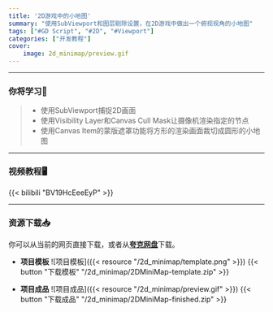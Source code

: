```yaml
---
title: '2D游戏中的小地图'
summary: "使用SubViewport和图层剔除设置，在2D游戏中做出一个俯视视角的小地图"
tags: ["#GD Script", "#2D", "#Viewport"]
categories: ["开发教程"]
cover:
    image: 2d_minimap/preview.gif
---
```


---
### 你将学习📖
>- 使用SubViewport捕捉2D画面
>- 使用Visibility Layer和Canvas Cull Mask让摄像机渲染指定的节点
>- 使用Canvas Item的蒙版遮罩功能将方形的渲染画面裁切成圆形的小地图

---

### 视频教程🖥️

{{< bilibili "BV19HcEeeEyP" >}}

---

### 资源下载📥

你可以从当前的网页直接下载，或者从[**夸克网盘**](https://pan.quark.cn/s/af8aa135715f)下载。

- **项目模板**
![项目模板]({{< resource "/2d_minimap/template.png" >}})
{{< button "下载模板" "/2d_minimap/2DMiniMap-template.zip" >}}

- **项目成品**
![项目成品]({{< resource "/2d_minimap/preview.gif" >}})
{{< button "下载成品" "/2d_minimap/2DMiniMap-finished.zip" >}}


